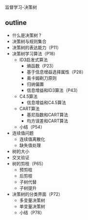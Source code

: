 
监督学习-决策树

## outline

- 什么是决策树？
- 决策树与规则集合
- 决策树的表达能力（P11）
- 决策树学习算法（P18）
	- ID3启发式算法
		- 熵函数（P23）
		- 基于信息增益选择属性（P28）
		- 奥卡姆剃刀原则
		- 归纳偏置
		- 信息增益和ID3算法（P43）
	- C4.5算法
		- 信息增益和C4.5算法
	- CART算法
		- 基尼指数和CART算法
		- 均方误差和CART算法
	- 小结（P54）
- 连续值问题
	- 连续值离散化
	- 缺失值处理
- 树的大小
- 交叉验证
- 树的剪枝（P65）
	- 预剪枝
	- 后剪枝
	- 子树代替
	- 子树提升
- 决策树的分类界面（P72）
	- 多变量决策树
	- 单变量决策树
	- 小结（P78）